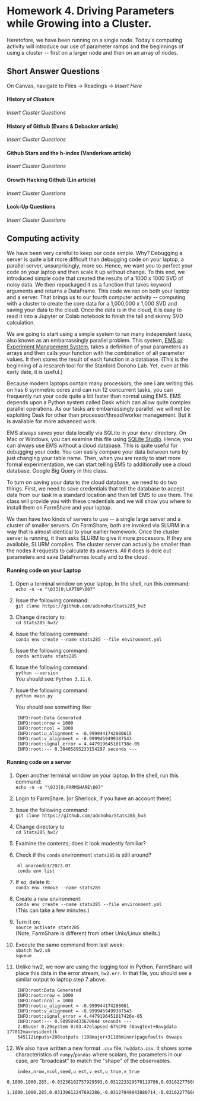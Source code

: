 # Homework 4. Driving Parameters while Growing into a Cluster.

Heretofore, we have been running on a single node. Today's computing activity will introduce our use of parameter ramps and the beginnings of using a cluster -- first on a larger node and then on an array of nodes.

## Short Answer Questions

On Canvas, navigate to Files -> Readings -> *Insert Here*

#### History of *Clusters*

*Insert Cluster Questions*


#### History of Github (Evans & Debacker article)

*Insert Cluster Questions*

#### Github Stars and the h-index (Vanderkam article)

*Insert Cluster Questions*

#### Growth Hacking Github (Lin article)

*Insert Cluster Questions*

#### Look-Up Questions

*Insert Cluster Questions*

## Computing activity

We have been very careful to keep our code simple. Why? Debugging a server is quite a bit more difficult than debugging code on your laptop, a parallel server, unsurprisingly, more so. Hence, we want you to perfect your code on your laptop and then scale it up without change. To this end, we introduced simple code that created the results of a 1000 x 1000 SVD of noisy data. We then repackaged it as a function that takes keyword arguments and returns a DataFrame. This code we ran on both your laptop and a server. That brings us to our fourth computer activity -- computing with a cluster to create the core data for a 1,000,000 x 1,000 SVD and saving your data to the cloud. Once the data is in the cloud, it is easy to read it into a Jupyter or Colab notebook to finish the tall and skinny SVD calculation.

We are going to start using a simple system to run many independent tasks, also known as an embarrassingly parallel problem. This system, [EMS or Experiment Management System](https://github.com/adonoho/EMS), takes a definition of your parameters as arrays and then calls your function with the combination of all parameter values. It then stores the result of each function in a database. (This is the beginning of a research tool for the Stanford Donoho Lab. Yet, even at this early date, it is useful.)

Because modern laptops contain many processors, the one I am writing this on has 6 symmetric cores and can run 12 concurrent tasks, you can frequently run your code quite a bit faster than normal using EMS. EMS depends upon a Python system called Dask which can allow quite complex parallel operations. As our tasks are embarrassingly parallel, we will not be exploiting Dask for other than processor/thread/worker management. But it is available for more advanced work.

EMS always saves your data locally via SQLite in your `data/` directory. On Mac or Windows, you can examine this file using [SQLite Studio](https://sqlitestudio.pl). Hence, you can always use EMS without a cloud database. This is quite useful for debugging your code. You can easily compare your data between runs by just changing your table name. Then, when you are ready to start more formal experimentation, we can start telling EMS to additionally use a cloud database, Google Big Query in this class.

To turn on saving your data to the cloud database, we need to do two things. First, we need to save credentials that tell the database to accept data from our task in a standard location and then tell EMS to use them. The class will provide you with these credentials and we will show you where to install them on FarmShare and your laptop.

We then have two kinds of servers to use -- a single large server and a cluster of smaller servers. On FarmShare, both are invoked via SLURM in a way that is almost identical to your earlier homework. Once the cluster server is running, it then asks SLURM to give it more processors. If they are available, SLURM complies. The cluster server can actually be smaller than the nodes it requests to calculate its answers. All it does is dole out parameters and save DataFrames locally and to the cloud.



#### Running code on your Laptop

1. Open a terminal window on your laptop. In the shell, run this command:  
    `echo -n -e "\033]0;LAPTOP\007"`

2. Issue the following command:  
	`git clone https://github.com/adonoho/Stats285_hw3`

3. Change directory to:  
	`cd Stats285_hw3/`

4. Issue the following command:  
	`conda env create --name stats285 --file environment.yml`

5. Issue the following command:  
	`conda activate stats285`

6. Issue the following command:  
	`python --version`  
	You should see: `Python 3.11.6`.

7. Issue the following command:  
	`python main.py`  

	You should see something like:
```
	INFO:root:Data Generated
	INFO:root:nrow = 1000
	INFO:root:ncol = 1000
	INFO:root:u_alignment = -0.9999441742880615
	INFO:root:v_alignment = -0.9999459499387543
	INFO:root:signal_error = 4.447919645101738e-05
	INFO:root:--- 0.38405895233154297 seconds ---
```

#### Running code on a server

1. Open another terminal window on your laptop. In the shell, run this command:  
    `echo -n -e "\033]0;FARMSHARE\007"`

2. Login to FarmShare. [or Sherlock, if you have an account there]

3. Issue the following command:  
	`git clone https://github.com/adonoho/Stats285_hw3`

4. Change directory to  
	`cd Stats285_hw3/`

5. Examine the contents; does it look modestly familiar?

6. Check if the `conda` environment `stats285` is still around?  
```
	ml anaconda3/2023.07
	conda env list
```

7. If so, delete it:  
	`conda env remove --name stats285`

8. Create a new environment:  
	`conda env create --name stats285 --file environment.yml`  
	(This can take a few minutes.)

9. Turn it on:  
	`source activate stats285`  
	(Note, FarmShare is different from other Unix/Linux shells.)

10. Execute the same command from last week:  
	`sbatch hw2.sh`  
	`squeue`

11. Unlike hw2, we now are using the logging tool in Python. FarmShare will place this data in the error stream, `hw2.err`. In that file, you should see a similar output to laptop step 7 above.  
```
	INFO:root:Data Generated
	INFO:root:nrow = 1000
	INFO:root:ncol = 1000
	INFO:root:u_alignment = -0.999944174288061
	INFO:root:v_alignment = -0.9999459499387543
	INFO:root:signal_error = 4.4479196451017426e-05
	INFO:root:--- 0.509589433670044 seconds ---
	2.05user 0.29system 0:03.47elapsed 67%CPU (0avgtext+0avgdata 177812maxresident)k
	545112inputs+208outputs (108major+31186minor)pagefaults 0swaps
```

12. We also have written a new format `.csv` file, `hw2data.csv`. It shows some characteristics of `numpy`/`pandas` where scalars, the parameters in our case, are "broadcast" to match the "shape" of the observables.  
```
	index,nrow,ncol,seed,u_est,v_est,u_true,v_true
	0,1000,1000,285,-0.03236102757929593,0.031223329570119786,0.03162277660168379,-0.03162277660168379
	1,1000,1000,285,0.03139612247692286,-0.03127049843880714,-0.03162277660168379,0.03162277660168379
```

